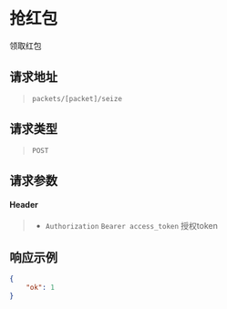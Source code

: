 # 抢红包

领取红包

## 请求地址

> `packets/[packet]/seize`

## 请求类型

> `POST`

## 请求参数

#### Header

> - `Authorization` `Bearer access_token` 授权token

## 响应示例

```json
{
    "ok": 1
}
```